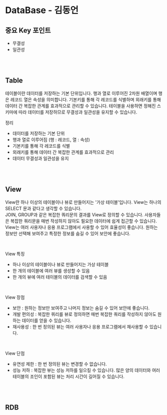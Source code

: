 # DataBase - 김동언

## 중요 Key 포인트
* 무결성
* 일관성

<br>
<br>

## Table
테이블이란 데이터를 저장하는 기본 단위입니다. 행과 열로 이루어진 2차원 배열이며 행은 레코드 열은 속성을 의미합니다.
기본키를 통해 각 레코드를 식별하며 외래키를 통해 데이터 간 복잡한 관계를 효과적으로 관리할 수 있습니다.
테이블을 사용하면 정해진 스키마에 따라 데이터를 저장하므로 무결성과 일관성을 유지할 수 있습니다.

정리
* 데이터를 저장하는 기본 단위
* 행과 열로 이루어짐 (행 : 레코드, 열 : 속성)
* 기본키를 통해 각 레코드를 식별
* 외래키를 통해 데이터 간 복잡한 관계를 효과적으로 관리
* 데이터 무결성과 일관성을 유지 

<br>
<br>

## View
View란 하나 이상의 테이블이나 뷰로 만들어지는 '가상 테이블'입니다. 
View는 하나의 SELECT 문과 같다고 생각할 수 있습니다.  
JOIN, GROUP과 같은 복잡한 쿼리문의 결과를 View로 정의할 수 있습니다. 
사용자들은 복잡한 쿼리문을 매번 작성하지 않아도 필요한 데이터에 쉽게 접근할 수 있습니다. 
View는 여러 사용자나 응용 프로그램에서 사용할 수 있어 효율성이 좋습니다.
원하는 정보만 선택해 보여주고 특정한 정보를 숨길 수 있어 보안에 좋습니다. 

<br>

View 특징 
* 하나 이상의 테이블이나 뷰로 만들어지는 가상 테이블
* 한 개의 테이블에 여러 뷰를 생성할 수 있음
* 한 개의 뷰에 여러 테이블의 데이터를 검색할 수 있음 

<br>

View 장점
* 보안 : 원하는 정보만 보여주고 나머지 정보는 숨길 수 있어 보안에 좋습니다. 
* 개발 편의성 : 복잡한 쿼리를 뷰로 정의하면 매번 복잡한 쿼리를 작성하지 않아도 원하는 데이터를 얻을 수 있습니다.
* 재사용성 : 한 번 정의된 뷰는 여러 사용자나 응용 프로그램에서 재사용할 수 있습니다. 

<br>

View 단점
* 유연성 제한 : 한 번 정의된 뷰는 변경할 수 없습니다.
* 성능 저하 : 복잡한 뷰는 성능 저하를 일으킬 수 있습니다. 많은 양의 데이터와 여러 테이블의 조인이 포함된 뷰는 처리 시간이 길어질 수 있습니다. 

<br> 
<br>

## RDB 

